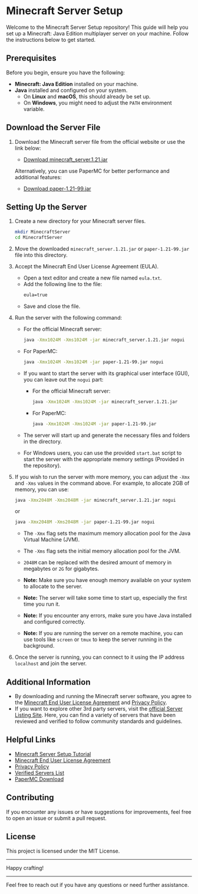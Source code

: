 # Minecraft Server Setup

Welcome to the Minecraft Server Setup repository! This guide will help you set up a Minecraft: Java Edition multiplayer server on your machine. Follow the instructions below to get started.

## Prerequisites

Before you begin, ensure you have the following:

- **Minecraft: Java Edition** installed on your machine.
- **Java** installed and configured on your system.
  - On **Linux** and **macOS**, this should already be set up.
  - On **Windows**, you might need to adjust the `PATH` environment variable.

## Download the Server File

1. Download the Minecraft server file from the official website or use the link below:
   - [Download minecraft_server.1.21.jar](https://piston-data.mojang.com/v1/objects/450698d1863ab5180c25d7c804ef0fe6369dd1ba/server.jar)
   
   Alternatively, you can use PaperMC for better performance and additional features:
   - [Download paper-1.21-99.jar](https://papermc.io/downloads)

## Setting Up the Server

1. Create a new directory for your Minecraft server files.
   ```sh
   mkdir MinecraftServer
   cd MinecraftServer
   ```

2. Move the downloaded `minecraft_server.1.21.jar` or `paper-1.21-99.jar` file into this directory.

3. Accept the Minecraft End User License Agreement (EULA).
   - Open a text editor and create a new file named `eula.txt`.
   - Add the following line to the file:
     ```txt
     eula=true
     ```
   - Save and close the file.

4. Run the server with the following command:
   - For the official Minecraft server:
     ```sh
     java -Xmx1024M -Xms1024M -jar minecraft_server.1.21.jar nogui
     ```
   - For PaperMC:
     ```sh
     java -Xmx1024M -Xms1024M -jar paper-1.21-99.jar nogui
     ```

   - If you want to start the server with its graphical user interface (GUI), you can leave out the `nogui` part:
     - For the official Minecraft server:
       ```sh
       java -Xmx1024M -Xms1024M -jar minecraft_server.1.21.jar
       ```
     - For PaperMC:
       ```sh
       java -Xmx1024M -Xms1024M -jar paper-1.21-99.jar
       ```
    - The server will start up and generate the necessary files and folders in the directory.
    - For Windows users, you can use the provided `start.bat` script to start the server with the appropriate memory settings (Provided in the repository).

5. If you wish to run the server with more memory, you can adjust the `-Xmx` and `-Xms` values in the command above. For example, to allocate 2GB of memory, you can use:
   ```sh
   java -Xmx2048M -Xms2048M -jar minecraft_server.1.21.jar nogui
   ```
   or
   ```sh
   java -Xmx2048M -Xms2048M -jar paper-1.21-99.jar nogui
   ```
    - The `-Xmx` flag sets the maximum memory allocation pool for the Java Virtual Machine (JVM).
    - The `-Xms` flag sets the initial memory allocation pool for the JVM.
    - `2048M` can be replaced with the desired amount of memory in megabytes or `2G` for gigabytes.

    - **Note:** Make sure you have enough memory available on your system to allocate to the server.
    - **Note:** The server will take some time to start up, especially the first time you run it.
    - **Note:** If you encounter any errors, make sure you have Java installed and configured correctly.
    - **Note:** If you are running the server on a remote machine, you can use tools like `screen` or `tmux` to keep the server running in the background.

6. Once the server is running, you can connect to it using the IP address `localhost` and join the server.

## Additional Information

- By downloading and running the Minecraft server software, you agree to the [Minecraft End User License Agreement](https://account.mojang.com/documents/minecraft_eula) and [Privacy Policy](https://go.microsoft.com/fwlink/?LinkId=521839).
- If you want to explore other 3rd party servers, visit the [official Server Listing Site](http://aka.ms/verifiedservers). Here, you can find a variety of servers that have been reviewed and verified to follow community standards and guidelines.

## Helpful Links

- [Minecraft Server Setup Tutorial](https://minecraft.wiki/w/Tutorials/Setting_up_a_server)
- [Minecraft End User License Agreement](https://account.mojang.com/documents/minecraft_eula)
- [Privacy Policy](https://go.microsoft.com/fwlink/?LinkId=521839)
- [Verified Servers List](http://aka.ms/verifiedservers)
- [PaperMC Download](https://papermc.io/downloads)

## Contributing

If you encounter any issues or have suggestions for improvements, feel free to open an issue or submit a pull request.

## License

This project is licensed under the MIT License.

---

Happy crafting!

---

Feel free to reach out if you have any questions or need further assistance.